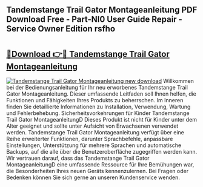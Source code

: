 ## Tandemstange Trail Gator Montageanleitung PDF Download Free - Part-NI0 User Guide Repair - Service Owner Edition rsfho

# <h2><a href="http://df6l8im.blite.top/?on=Tandemstange+Trail+Gator+Montageanleitung">🔗Download 👉🔴 Tandemstange Trail Gator Montageanleitung</a></h2>

[![Tandemstange Trail Gator Montageanleitung new download](https://i.imgur.com/lujVjoI.png)](http://df6l8im.blite.top/?on=Tandemstange+Trail+Gator+Montageanleitung)
Willkommen bei der Bedienungsanleitung für Ihr neu erworbenes Tandemstange Trail Gator Montageanleitung. Dieser umfassende Leitfaden soll Ihnen helfen, die Funktionen und Fähigkeiten Ihres Produkts zu beherrschen. Im Inneren finden Sie detaillierte Informationen zu Installation, Verwendung, Wartung und Fehlerbehebung. Sicherheitsvorkehrungen für Kinder Tandemstange Trail Gator MontageanleitungD Dieses Produkt ist nicht für Kinder unter dem Alter geeignet und sollte unter Aufsicht von Erwachsenen verwendet werden. Tandemstange Trail Gator Montageanleitung verfügt über eine Reihe erweiterter Funktionen, darunter Sprachbefehle, anpassbare Einstellungen, Unterstützung für mehrere Sprachen und automatische Backups, auf die alle über die Benutzeroberfläche zugegriffen werden kann. Wir vertrauen darauf, dass das Tandemstange Trail Gator MontageanleitungD eine umfassende Ressource für Ihre Bemühungen war, die Besonderheiten Ihres neuen Geräts kennenzulernen. Bei Fragen oder Bedenken können Sie sich gerne an unseren Kundenservice wenden.
